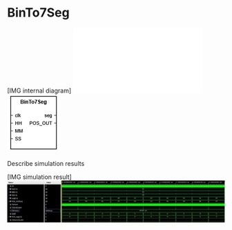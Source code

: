 # BinTo7Seg


[IMG internal diagram]
![PDF](img/Schematic.pdf)
![BOX](img/B27S_Box.png)

Describe simulation results


[IMG simulation result]
![image](img/tb_Bin27Seg.jpg)